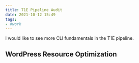```yaml
---
title: T1E Pipeline Audit
date: 2021-10-12 15:49
tags:
- #work
---
```


I would like to see more CLI fundamentals in the T1E pipeline. 

## WordPress Resource Optimization



